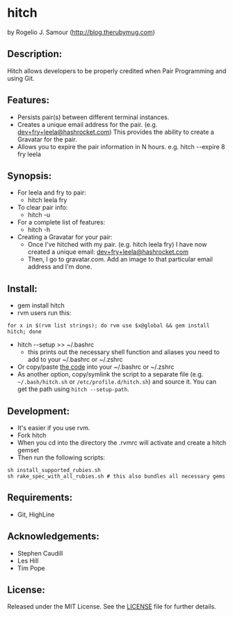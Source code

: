 hitch
=====
by Rogelio J. Samour (http://blog.therubymug.com)

Description:
-----------

Hitch allows developers to be properly credited when Pair Programming and using Git.

Features:
--------

* Persists pair(s) between different terminal instances.
* Creates a unique email address for the pair. (e.g. dev+fry+leela@hashrocket.com) This provides the ability to create a Gravatar for the pair.
* Allows you to expire the pair information in N hours. e.g. hitch --expire 8 fry leela

Synopsis:
--------

- For leela and fry to pair:
  - hitch leela fry
- To clear pair info:
  - hitch -u
- For a complete list of features:
  - hitch -h
- Creating a Gravatar for your pair:
  - Once I've hitched with my pair. (e.g. hitch leela fry) I have now created a unique email: dev+fry+leela@hashrocket.com
  - Then, I go to gravatar.com. Add an image to that particular email address and I'm done.

Install:
-------

* gem install hitch
* rvm users run this:
<pre><code>for x in $(rvm list strings); do rvm use $x@global && gem install hitch; done</code></pre>
* hitch --setup >> ~/.bashrc
  - this prints out the necessary shell function and aliases you need to add to your ~/.bashrc or ~/.zshrc
* Or copy/paste [the code](lib/hitch.sh) into your ~/.bashrc or ~/.zshrc
* As another option, copy/symlink the script to a separate file (e.g. `~/.bash/hitch.sh` or `/etc/profile.d/hitch.sh`) and source it. You can get the path using `hitch --setup-path`.

Development:
-----------

* It's easier if you use rvm.
* Fork hitch
* When you cd into the directory the .rvmrc will activate and create a hitch gemset
* Then run the following scripts:
<pre><code>sh install_supported_rubies.sh
sh rake_spec_with_all_rubies.sh # this also bundles all necessary gems</code></pre>

Requirements:
------------

* Git, HighLine

Acknowledgements:
----------------

* Stephen Caudill
* Les Hill
* Tim Pope

License:
-------
Released under the MIT License.  See the [LICENSE][license] file for further details.

[license]: https://github.com/therubymug/hitch/blob/master/LICENSE.md
